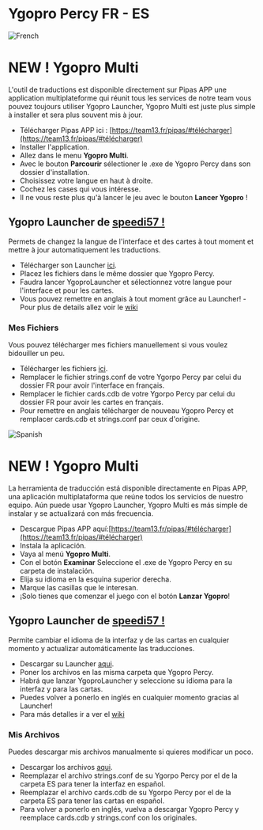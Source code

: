 # Ygopro Percy FR - ES
![French](https://cdn3.iconfinder.com/data/icons/142-mini-country-flags-16x16px/32/flag-france2x.png)
# NEW ! Ygopro Multi
L'outil de traductions est disponible directement sur Pipas APP une application multiplateforme qui réunit tous les services de notre team vous pouvez toujours utiliser Ygopro Launcher, Ygopro Multi est juste plus simple à installer et sera plus souvent mis à jour.
- Télécharger Pipas APP ici : [https://team13.fr/pipas/#télécharger](https://team13.fr/pipas/#télécharger)
- Installer l'application.
- Allez dans le menu **Ygopro Multi**.
- Avec le  bouton **Parcourir** sélectioner le .exe de Ygopro Percy dans son dossier d'installation.
- Choisissez votre langue en haut à droite.
- Cochez les cases qui vous intéresse.
- Il ne vous reste plus qu'à lancer le jeu avec le bouton **Lancer Ygopro** !


## Ygopro Launcher de [speedi57 !](https://github.com/speedi57)
Permets de changez la langue de l'interface et des cartes à tout moment et mettre à jour automatiquement les traductions.
- Télécharger son Launcher [ici](https://github.com/speedi57/YgoProFrPatcher/releases).
- Placez les fichiers dans le même dossier que Ygopro Percy.
- Faudra lancer YgoproLauncher et sélectionnez votre langue pour l'interface et pour les cartes.
- Vous pouvez remettre en anglais à tout moment grâce au Launcher! 
-Pour plus de details allez voir le [wiki](https://github.com/speedi57/YgoProFrPatcher/wiki)
### Mes Fichiers
Vous pouvez télécharger mes fichiers manuellement si vous voulez bidouiller un peu.
- Télécharger les fichiers [ici](https://github.com/LucienAclantis/ypfr/archive/master.zip).
- Remplacer le fichier strings.conf de votre Ygorpo Percy par celui du dossier FR pour avoir l'interface en français.
- Remplacer le fichier cards.cdb de votre Ygorpo Percy par celui du dossier FR pour avoir les cartes en français.
- Pour remettre en anglais télécharger de nouveau Ygopro Percy et remplacer cards.cdb et strings.conf par ceux d'origine.

![Spanish](https://cdn3.iconfinder.com/data/icons/142-mini-country-flags-16x16px/32/flag-spain2x.png)
# NEW ! Ygopro Multi
La herramienta de traducción está disponible directamente en Pipas APP, una aplicación multiplataforma que reúne todos los servicios de nuestro equipo. Aún puede usar Ygopro Launcher, Ygopro Multi es más simple de instalar y se actualizará con más frecuencia.
- Descargue Pipas APP aquí:[https://team13.fr/pipas/#télécharger](https://team13.fr/pipas/#télécharger)
- Instala la aplicación.
- Vaya al menú **Ygopro Multi**.
- Con el botón **Examinar** Seleccione el .exe de Ygopro Percy en su carpeta de instalación.
- Elija su idioma en la esquina superior derecha.
- Marque las casillas que le interesan.
- ¡Solo tienes que comenzar el juego con el botón **Lanzar Ygopro**!


## Ygopro Launcher de [speedi57 !](https://github.com/speedi57)
Permite cambiar el idioma de la interfaz y de las cartas en cualquier momento y actualizar automáticamente las traducciones.
- Descargar su Launcher [aqui](https://github.com/speedi57/YgoProFrPatcher/releases).
- Poner los archivos en las misma carpeta que Ygopro Percy.
- Habrá que lanzar YgoproLauncher y seleccione su idioma para la interfaz y para las cartas.
- Puedes volver a ponerlo en inglés en cualquier momento gracias al Launcher!
- Para más detalles ir a ver el [wiki](https://github.com/speedi57/YgoProFrPatcher/wiki)  
### Mis Archivos
Puedes descargar mis archivos manualmente si quieres modificar un poco.
- Descargar los archivos [aqui](https://github.com/LucienAclantis/ypfr/archive/master.zip).
- Reemplazar el archivo strings.conf de su Ygorpo Percy por el de la carpeta ES para tener la interfaz en español.
- Reemplazar el archivo cards.cdb de su Ygorpo Percy por el de la carpeta ES para tener las cartas en español.
- Para volver a ponerlo en inglés, vuelva a descargar Ygopro Percy y reemplace cards.cdb y strings.conf con los originales.
